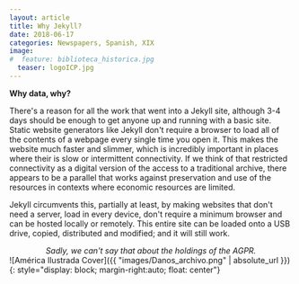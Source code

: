 ```yaml
---
layout: article
title: Why Jekyll?
date: 2018-06-17
categories: Newspapers, Spanish, XIX
image:
#  feature: biblioteca_historica.jpg
  teaser: logoICP.jpg
---
```

**Why data, why?**

There's a reason for all the work that went into a Jekyll site, although 3-4 days should be enough to get anyone up and running with a basic site.
Static website generators like Jekyll don't require a browser to load all of the contents of a webpage every single time you open it. This makes
the website much faster and slimmer, which is incredibly important in places where their is slow or intermittent connectivity. If we think of that
restricted connectivity as a digital version of the access to a traditional archive, there appears to be a parallel that works against preservation and
use of the resources in contexts where economic resources are limited.

Jekyll circumvents this, partially at least, by making websites that don't need a server, load in every device, don't require a minimum browser and
can be hosted locally or remotely. This entire site can be loaded onto a USB drive, copied, distributed and modified; and it will still work.
*<center>Sadly, we can't say that about the holdings of the AGPR.</center>*
![América Ilustrada Cover]({{ "images/Danos_archivo.png" | absolute_url }}){: style="display: block; margin-right:auto; float: center"}
